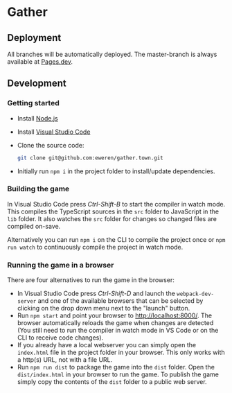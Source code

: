 # Gather

## Deployment

All branches will be automatically deployed.
The master-branch is always available at [Pages.dev](https://gather-town.pages.dev).

## Development

### Getting started

* Install [Node.js](https://nodejs.org/)
* Install [Visual Studio Code](https://code.visualstudio.com/)
* Clone the source code:

  ```sh
  git clone git@github.com:eweren/gather.town.git
  ```

* Initially run `npm i` in the project folder to install/update dependencies.

### Building the game

In Visual Studio Code press *Ctrl-Shift-B* to start the compiler in watch mode. This compiles the
TypeScript sources in the `src` folder to JavaScript in the `lib` folder. It also watches the `src`
folder for changes so changed files are compiled on-save.

Alternatively you can run `npm i` on the CLI to compile the project once or
`npm run watch` to continuously compile the project in watch mode.

### Running the game in a browser

There are four alternatives to run the game in the browser:

* In Visual Studio Code press *Ctrl-Shift-D* and launch the `webpack-dev-server` and
  one of the available browsers that can be selected by clicking on the drop down menu next to
  the "launch" button.
* Run `npm start` and point your browser to <http://localhost:8000/>. The browser automatically
  reloads the game when changes are detected (You still need to run the compiler in watch mode in VS
  Code or on the CLI to receive code changes).
* If you already have a local webserver you can simply open the `index.html` file in the project
  folder in your browser. This only works with a http(s) URL, not with a file URL.
* Run `npm run dist` to package the game into the `dist` folder. Open the `dist/index.html` in your
  browser to run the game. To publish the game simply copy the contents of the `dist` folder to a
  public web server.
